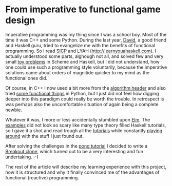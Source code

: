 From imperative to functional game design
=========================================

Imperative programming was my thing since I was a school boy. Most of the time it was C++ and some Python. During the last year, [David](https://raw.github.com/quchen), a good friend and Haskell guru, tried to evangelize me with the benefits of functional programming. So I read [SICP](http://mitpress.mit.edu/sicp) and LYAH (http://learnyouahaskell.com). I actually understood some parts, alghough not all, and solved few and very small [toy problems](http://projecteuler.net/problems) in Scheme and Haskell, but I did not understand, how one could use such a programming style voluntarily, because the imperative solutions came about orders of magnitide quicker to my mind as the functional ones did.

Of course, in C++ I now used a bit more from the [algorithm header](http://en.cppreference.com/w/cpp/algorithm) and also tried [some functional things](http://docs.python.org/3/howto/functional.html) in Python, but I just did not feel how digging deeper into this paradigm could really be worth the trouble. In retrospect is was perhaps also the uncomfortable situation of again being a complete newbie.

Whatever it was, I more or less accidentally stumbled upon [Elm](http://elm-lang.org). The [examples](http://elm-lang.org/Examples.elm) did not look so scary like many type theory filled Haskell tutorials, so I gave it a shot and read trough all the [tutorials](http://elm-lang.org/Learn.elm) while constantly [playing around](http://elm-lang.org/try) with the stuff I just found out.

After solving the challenges in the [pong tutorial](http://elm-lang.org/blog/games-in-elm/part-0/Making-Pong.html) I decided to write a [Breakout clone](https://github.com/Dobiasd/Breakout), which turned out to be a very interesting and fun undertaking. :-)

The rest of the article will describe my learning experience with this project, how it is structured and why it finally convinced me of the advantages of functional (reactive) programming.